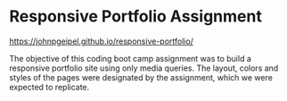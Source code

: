 # Responsive Portfolio Assignment
https://johnpgeipel.github.io/responsive-portfolio/

The objective of this coding boot camp assignment was to build a responsive portfolio site using only media queries. The layout, colors and styles of the pages were designated by the assignment, which we were expected to replicate.
